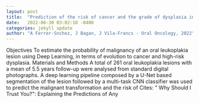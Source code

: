 ```yaml
---
layout: post
title:  "Prediction of the risk of cancer and the grade of dysplasia in leukoplakia lesions using deep learning"
date:   2022-06-30 03:02:10 -0400
categories: jekyll update
author: "A Ferrer-Snchez, J Bagan, J Vila-Francs - Oral Oncology, 2022"
---
```

Objectives To estimate the probability of malignancy of an oral leukoplakia lesion using Deep Learning, in terms of evolution to cancer and high-risk dysplasia. Materials and Methods A total of 261 oral leukoplakia lesions with a mean of 5.5 years follow-up were analysed from standard digital photographs. A deep learning pipeline composed by a U-Net based segmentation of the lesion followed by a multi-task CNN classifier was used to predict the malignant transformation and the risk of  Cites: " Why Should I Trust You?": Explaining the Predictions of Any